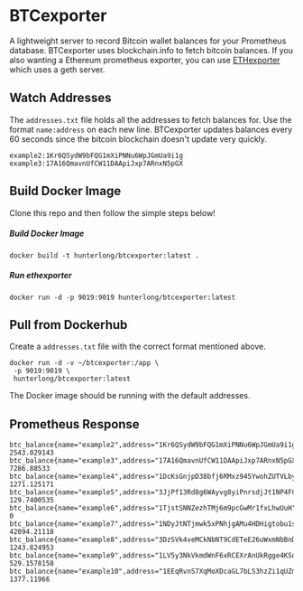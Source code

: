 # BTCexporter
A lightweight server to record Bitcoin wallet balances for your Prometheus database. BTCexporter uses blockchain.info to fetch bitcoin balances. If you also wanting a Ethereum prometheus exporter, you can use [ETHexporter](https://github.com/hunterlong/btcexporter) which uses a geth server.

## Watch Addresses
The `addresses.txt` file holds all the addresses to fetch balances for. Use the format `name:address` on each new line. BTCexporter updates balances every 60 seconds since the bitcoin blockchain doesn't update very quickly.
```
example2:1Kr6QSydW9bFQG1mXiPNNu6WpJGmUa9i1g
example3:17A16QmavnUfCW11DAApiJxp7ARnxN5pGX
```

## Build Docker Image
Clone this repo and then follow the simple steps below!

##### Build Docker Image
`docker build -t hunterlong/btcexporter:latest .`

##### Run ethexporter
`docker run -d -p 9019:9019 hunterlong/btcexporter:latest`

## Pull from Dockerhub
Create a `addresses.txt` file with the correct format mentioned above.
```
docker run -d -v ~/btcexporter:/app \
 -p 9019:9019 \
 hunterlong/btcexporter:latest
```
The Docker image should be running with the default addresses.

## Prometheus Response
```
btc_balance{name="example2",address="1Kr6QSydW9bFQG1mXiPNNu6WpJGmUa9i1g"} 2543.029143
btc_balance{name="example3",address="17A16QmavnUfCW11DAApiJxp7ARnxN5pGX"} 7286.88533
btc_balance{name="example4",address="1DcKsGnjpD38bfj6RMxz945YwohZUTVLby"} 1271.125171
btc_balance{name="example5",address="3JjPf13Rd8g6WAyvg8yiPnrsdjJt1NP4FC"} 129.7400535
btc_balance{name="example6",address="1TjstSNNZezhTMj6m9pcGwMr1fxLhwUuH"} 0
btc_balance{name="example7",address="1NDyJtNTjmwk5xPNhjgAMu4HDHigtobu1s"} 42094.21118
btc_balance{name="example8",address="3DzSVk4veMCkNbNT9CdETeE26uWxmNbBnD"} 1243.824953
btc_balance{name="example9",address="1LV5y3NkVkmdWnF6xRCEXrAnUkRgge4KSq"} 529.1578158
btc_balance{name="example10",address="1EEqRvnS7XqMoXDcaGL7bLS3hzZi1qUZm1"} 1377.11966
```